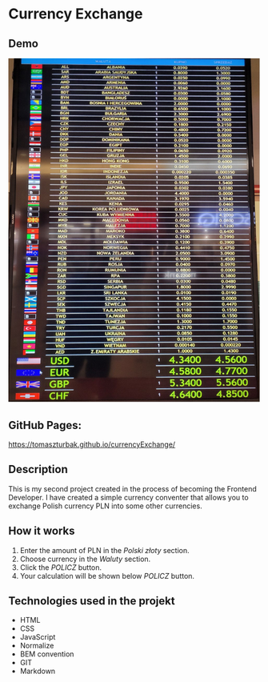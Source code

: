 # Currency Exchange

## Demo

![Currency Exchange](https://github.com/TomaszTurbak/currencyExchange/blob/main/images/currency-exchange.png?raw=true)

## GitHub Pages: 
https://tomaszturbak.github.io/currencyExchange/

## Description

This is my second project created in the process of becoming the Frontend Developer. I have created a simple currency conventer that allows you to exchange Polish currency PLN into some other currencies.

## How it works

1. Enter the amount of PLN in the *Polski złoty* section.
2. Choose currency in the *Waluty* section.
3. Click the *POLICZ* button.
4. Your calculation will be shown below *POLICZ* button.




## Technologies used in the projekt

- HTML
- CSS
- JavaScript
- Normalize
- BEM convention
- GIT
- Markdown